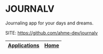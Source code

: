 # JOURNALV

 Journaling app for your days and dreams.

 SITE: https://github.com/ahme-dev/journalv

 | [Applications](https://portable-linux-apps.github.io/apps.html) | [Home](https://portable-linux-apps.github.io)
 | --- | --- |
